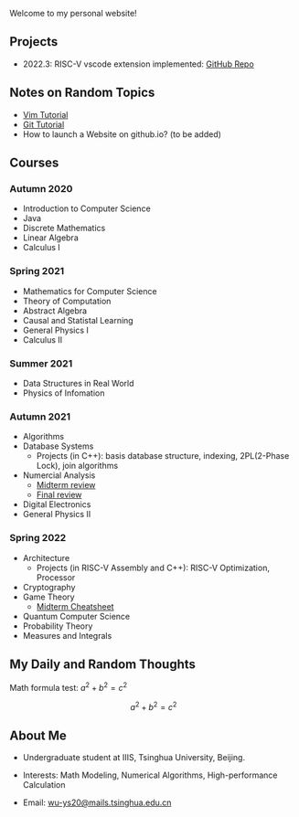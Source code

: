 Welcome to my personal website!

## Projects

- 2022.3: RISC-V vscode extension implemented: [GitHub Repo](https://github.com/wu-ys/vscode-riscv-support)

## Notes on Random Topics

- [Vim Tutorial](https://wu-ys.github.io/notes/vim/)
- [Git Tutorial](https://wu-ys.github.io/notes/git/)
- How to launch a Website on github.io? (to be added)

## Courses

### Autumn 2020

- Introduction to Computer Science
- Java
- Discrete Mathematics
- Linear Algebra
- Calculus I

### Spring 2021

- Mathematics for Computer Science
- Theory of Computation
- Abstract Algebra
- Causal and Statistal Learning
- General Physics I
- Calculus II

### Summer 2021

- Data Structures in Real World
- Physics of Infomation

### Autumn 2021

- Algorithms
- Database Systems
  - Projects (in C++): basis database structure, indexing, 2PL(2-Phase Lock), join algorithms
- Numercial Analysis
  - [Midterm review](https://wu-ys.github.io/courses/numerical/midterm-review.html)
  - [Final review](https://wu-ys.github.io/courses/numerical/final-review.html)
- Digital Electronics
- General Physics II

### Spring 2022

- Architecture
  - Projects (in RISC-V Assembly and C++): RISC-V Optimization, Processor
- Cryptography
- Game Theory
  - [Midterm Cheatsheet](https://wu-ys.github.io/courses/game-theory/midterm-cheatsheet.html)
- Quantum Computer Science
- Probability Theory
- Measures and Integrals

## My Daily and Random Thoughts

Math formula test: $a^2 + b^2 = c^2$

$$ a^2 + b^2 = c^2$$

## About Me

- Undergraduate student at IIIS, Tsinghua University, Beijing.

- Interests: Math Modeling, Numerical Algorithms, High-performance Calculation

- Email: wu-ys20@mails.tsinghua.edu.cn
